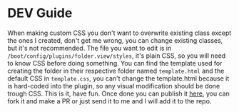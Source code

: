 # DEV Guide

When making custom CSS you don't want to overwrite existing class except the ones I created, don't get me wrong, you can change existing classes, but it's not recommended.
The file you want to edit is in `/boot/config/plugins/folder.view/styles`, it's plain CSS, so you will need to know CSS before doing something.
You can find the template used for creating the folder in their respective folder named `template.html` and the default CSS in `template.css`, you can't change the template.html because it is hard-coded into the plugin, so any visual modification should be done trough CSS.
This is it, have fun.
Once done you can publish it [here](https://github.com/scolcipitato/folder.view.custom-css), you can fork it and make a PR or just send it to me and I will add it to the repo.
